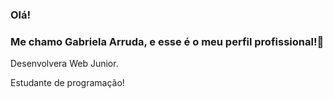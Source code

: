 ### Olá!

### Me chamo Gabriela Arruda, e esse é o meu perfil profissional!👋

Desenvolvera Web Junior.

Estudante de programação!
